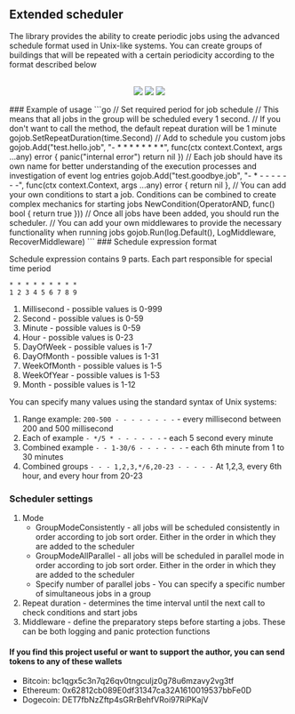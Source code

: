 ## Extended scheduler

The library provides the ability to create periodic jobs using the advanced schedule format used in Unix-like systems. You can create groups of buildings that will be repeated with a certain periodicity according to the format described below<br><br>
<p align="center">
    <a href="https://github.com/dimonrus/gojob/releases"><img src="https://img.shields.io/github/tag/dimonrus/gojob.svg?label=version&color=brightgreen"></a>
    <a href="https://github.com/dimonrus/gojob/actions/workflows/go.yml"><img src="https://github.com/dimonrus/gojob/actions/workflows/go.yml/badge.svg"></a>
    <a href="https://github.com/dimonrus/gojob/blob/master/LICENSE"><img src="https://img.shields.io/github/license/dimonrus/gojob"></a>
</p>
### Example of usage
```go
    // Set required period for job schedule
	// This means that all jobs in the group will be scheduled every 1 second.
	// If you don't want to call the method, the default repeat duration will be 1 minute
    gojob.SetRepeatDuration(time.Second)
    // Add to schedule you custom jobs
    gojob.Add("test.hello.job", "- * * * * * * * *", func(ctx context.Context, args ...any) error {
		panic("internal error")
		return nil
	})
    // Each job should have its own name for better understanding of the execution processes and investigation of event log entries
    gojob.Add("test.goodbye.job", "- * - - - - - - -", func(ctx context.Context, args ...any) error {
		return nil
	}, 
	// You can add your own conditions to start a job. Conditions can be combined to create complex mechanics for starting jobs
	NewCondition(OperatorAND, func() bool {
		return true
	}))
    // Once all jobs have been added, you should run the scheduler. 
	// You can add your own middlewares to provide the necessary functionality when running jobs
    gojob.Run(log.Default(), LogMiddleware, RecoverMiddleware)
```
### Schedule expression format

Schedule expression contains 9 parts. Each part responsible for special time period

```* * * * * * * * * ```<br>
```1 2 3 4 5 6 7 8 9 ```

1) Millisecond - possible values is 0-999
2) Second - possible values is 0-59
3) Minute - possible values is 0-59
4) Hour - possible values is 0-23
5) DayOfWeek - possible values is 1-7
6) DayOfMonth - possible values is 1-31
7) WeekOfMonth - possible values is 1-5
8) WeekOfYear - possible values is 1-53
9) Month - possible values is 1-12

You can specify many values using the standard syntax of Unix systems:

1) Range example: ```200-500 - - - - - - - -``` - every millisecond between 200 and 500 millisecond
2) Each of example ```- */5 * - - - - - -``` - each 5 second every minute
3) Combined example ```- - 1-30/6 - - - - - -``` - each 6th minute from 1 to 30 minutes
4) Combined groups ```- - - 1,2,3,*/6,20-23 - - - - -``` At 1,2,3, every 6th hour, and every hour from 20-23 

### Scheduler settings

1) Mode
   - GroupModeConsistently - all jobs will be scheduled consistently in order according to job sort order. Either in the order in which they are added to the scheduler
   - GroupModeAllParallel - all jobs will be scheduled in parallel mode in order according to job sort order. Either in the order in which they are added to the scheduler
   - Specify number of parallel jobs - You can specify a specific number of simultaneous jobs in a group
2) Repeat duration - determines the time interval until the next call to check conditions and start jobs
3) Middleware - define the preparatory steps before starting a jobs. These can be both logging and panic protection functions

#### If you find this project useful or want to support the author, you can send tokens to any of these wallets
- Bitcoin: bc1qgx5c3n7q26qv0tngculjz0g78u6mzavy2vg3tf
- Ethereum: 0x62812cb089E0df31347ca32A1610019537bbFe0D
- Dogecoin: DET7fbNzZftp4sGRrBehfVRoi97RiPKajV